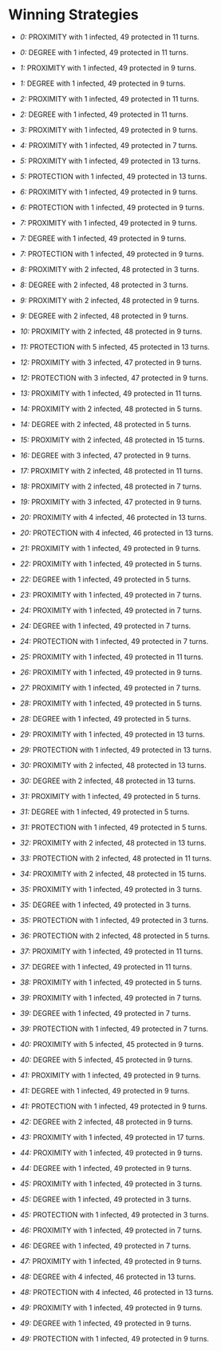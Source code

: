 # Winning Strategies

* _0:_ PROXIMITY with 1 infected, 49 protected in 11 turns.


* _0:_ DEGREE with 1 infected, 49 protected in 11 turns.


* _1:_ PROXIMITY with 1 infected, 49 protected in 9 turns.


* _1:_ DEGREE with 1 infected, 49 protected in 9 turns.


* _2:_ PROXIMITY with 1 infected, 49 protected in 11 turns.


* _2:_ DEGREE with 1 infected, 49 protected in 11 turns.


* _3:_ PROXIMITY with 1 infected, 49 protected in 9 turns.


* _4:_ PROXIMITY with 1 infected, 49 protected in 7 turns.


* _5:_ PROXIMITY with 1 infected, 49 protected in 13 turns.


* _5:_ PROTECTION with 1 infected, 49 protected in 13 turns.


* _6:_ PROXIMITY with 1 infected, 49 protected in 9 turns.


* _6:_ PROTECTION with 1 infected, 49 protected in 9 turns.


* _7:_ PROXIMITY with 1 infected, 49 protected in 9 turns.


* _7:_ DEGREE with 1 infected, 49 protected in 9 turns.


* _7:_ PROTECTION with 1 infected, 49 protected in 9 turns.


* _8:_ PROXIMITY with 2 infected, 48 protected in 3 turns.


* _8:_ DEGREE with 2 infected, 48 protected in 3 turns.


* _9:_ PROXIMITY with 2 infected, 48 protected in 9 turns.


* _9:_ DEGREE with 2 infected, 48 protected in 9 turns.


* _10:_ PROXIMITY with 2 infected, 48 protected in 9 turns.


* _11:_ PROTECTION with 5 infected, 45 protected in 13 turns.


* _12:_ PROXIMITY with 3 infected, 47 protected in 9 turns.


* _12:_ PROTECTION with 3 infected, 47 protected in 9 turns.


* _13:_ PROXIMITY with 1 infected, 49 protected in 11 turns.


* _14:_ PROXIMITY with 2 infected, 48 protected in 5 turns.


* _14:_ DEGREE with 2 infected, 48 protected in 5 turns.


* _15:_ PROXIMITY with 2 infected, 48 protected in 15 turns.


* _16:_ DEGREE with 3 infected, 47 protected in 9 turns.


* _17:_ PROXIMITY with 2 infected, 48 protected in 11 turns.


* _18:_ PROXIMITY with 2 infected, 48 protected in 7 turns.


* _19:_ PROXIMITY with 3 infected, 47 protected in 9 turns.


* _20:_ PROXIMITY with 4 infected, 46 protected in 13 turns.


* _20:_ PROTECTION with 4 infected, 46 protected in 13 turns.


* _21:_ PROXIMITY with 1 infected, 49 protected in 9 turns.


* _22:_ PROXIMITY with 1 infected, 49 protected in 5 turns.


* _22:_ DEGREE with 1 infected, 49 protected in 5 turns.


* _23:_ PROXIMITY with 1 infected, 49 protected in 7 turns.


* _24:_ PROXIMITY with 1 infected, 49 protected in 7 turns.


* _24:_ DEGREE with 1 infected, 49 protected in 7 turns.


* _24:_ PROTECTION with 1 infected, 49 protected in 7 turns.


* _25:_ PROXIMITY with 1 infected, 49 protected in 11 turns.


* _26:_ PROXIMITY with 1 infected, 49 protected in 9 turns.


* _27:_ PROXIMITY with 1 infected, 49 protected in 7 turns.


* _28:_ PROXIMITY with 1 infected, 49 protected in 5 turns.


* _28:_ DEGREE with 1 infected, 49 protected in 5 turns.


* _29:_ PROXIMITY with 1 infected, 49 protected in 13 turns.


* _29:_ PROTECTION with 1 infected, 49 protected in 13 turns.


* _30:_ PROXIMITY with 2 infected, 48 protected in 13 turns.


* _30:_ DEGREE with 2 infected, 48 protected in 13 turns.


* _31:_ PROXIMITY with 1 infected, 49 protected in 5 turns.


* _31:_ DEGREE with 1 infected, 49 protected in 5 turns.


* _31:_ PROTECTION with 1 infected, 49 protected in 5 turns.


* _32:_ PROXIMITY with 2 infected, 48 protected in 13 turns.


* _33:_ PROTECTION with 2 infected, 48 protected in 11 turns.


* _34:_ PROXIMITY with 2 infected, 48 protected in 15 turns.


* _35:_ PROXIMITY with 1 infected, 49 protected in 3 turns.


* _35:_ DEGREE with 1 infected, 49 protected in 3 turns.


* _35:_ PROTECTION with 1 infected, 49 protected in 3 turns.


* _36:_ PROTECTION with 2 infected, 48 protected in 5 turns.


* _37:_ PROXIMITY with 1 infected, 49 protected in 11 turns.


* _37:_ DEGREE with 1 infected, 49 protected in 11 turns.


* _38:_ PROXIMITY with 1 infected, 49 protected in 5 turns.


* _39:_ PROXIMITY with 1 infected, 49 protected in 7 turns.


* _39:_ DEGREE with 1 infected, 49 protected in 7 turns.


* _39:_ PROTECTION with 1 infected, 49 protected in 7 turns.


* _40:_ PROXIMITY with 5 infected, 45 protected in 9 turns.


* _40:_ DEGREE with 5 infected, 45 protected in 9 turns.


* _41:_ PROXIMITY with 1 infected, 49 protected in 9 turns.


* _41:_ DEGREE with 1 infected, 49 protected in 9 turns.


* _41:_ PROTECTION with 1 infected, 49 protected in 9 turns.


* _42:_ DEGREE with 2 infected, 48 protected in 9 turns.


* _43:_ PROXIMITY with 1 infected, 49 protected in 17 turns.


* _44:_ PROXIMITY with 1 infected, 49 protected in 9 turns.


* _44:_ DEGREE with 1 infected, 49 protected in 9 turns.


* _45:_ PROXIMITY with 1 infected, 49 protected in 3 turns.


* _45:_ DEGREE with 1 infected, 49 protected in 3 turns.


* _45:_ PROTECTION with 1 infected, 49 protected in 3 turns.


* _46:_ PROXIMITY with 1 infected, 49 protected in 7 turns.


* _46:_ DEGREE with 1 infected, 49 protected in 7 turns.


* _47:_ PROXIMITY with 1 infected, 49 protected in 9 turns.


* _48:_ DEGREE with 4 infected, 46 protected in 13 turns.


* _48:_ PROTECTION with 4 infected, 46 protected in 13 turns.


* _49:_ PROXIMITY with 1 infected, 49 protected in 9 turns.


* _49:_ DEGREE with 1 infected, 49 protected in 9 turns.


* _49:_ PROTECTION with 1 infected, 49 protected in 9 turns.


